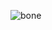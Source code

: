 ![bone](https://user-images.githubusercontent.com/95661911/153796714-8061210f-ebef-4db9-a646-ab8dc6b57e0f.png)

